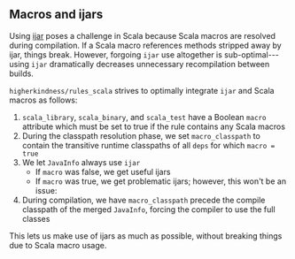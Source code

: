 ## Macros and ijars

Using [ijar](https://github.com/bazelbuild/bazel/tree/master/third_party/ijar) poses a challenge in Scala because Scala macros are resolved during compilation. If a Scala macro references methods stripped away by ijar, things break.
However, forgoing `ijar` use altogether is sub-optimal---using `ijar` dramatically decreases unnecessary recompilation between builds.

`higherkindness/rules_scala` strives to optimally integrate `ijar` and Scala macros as follows:

1. `scala_library`, `scala_binary`, and `scala_test` have a Boolean `macro` attribute which must be set to true if the rule contains any Scala macros
2. During the classpath resolution phase, we set `macro_classpath` to contain the transitive runtime classpaths of all `deps` for which `macro = true`
3. We let `JavaInfo` always use `ijar`
   * If `macro` was false, we get useful ijars
   * If `macro` was true, we get problematic ijars; however, this won't be an issue:
4. During compilation, we have `macro_classpath` precede the compile classpath of the merged `JavaInfo`, forcing the compiler to use the full classes

This lets us make use of ijars as much as possible, without breaking things due to Scala macro usage.
